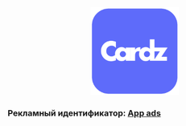 <p align="center">
  <img class = "plants" width="175px" src = "docs/img/Cardz.png" >
</p>

### Рекламный идентификатор: [App ads](https://oleggibadulin.github.io/WordzApp/app-ads.txt)

